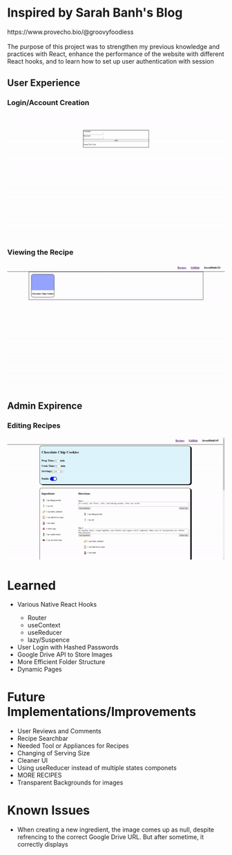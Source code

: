 <h1>Inspired by Sarah Banh's Blog</h1>
https://www.provecho.bio/@groovyfoodiess <br/>
<br/>
The purpose of this project was to strengthen my previous knowledge and practices with React, enhance the performance of the website with different React hooks, and to learn how to set up user authentication with session
<h2>User Experience </h2>

  <h3>Login/Account Creation</h3>
    <img src="images/login.gif">
  <h3>Viewing the Recipe</h3>
    <img src="images/view_recipe.gif">
<h2>Admin Expirence</h3>
  <h3>Editing Recipes</h3>
      <img src="images/edit_recipe.gif">

<h1>Learned</h1>
<ul>
  <li>Various Native React Hooks</li>
    <ul>
      <li>Router</li>
      <li>useContext</li>
      <li>useReducer</li>
      <li>lazy/Suspence</li>
    </ul>
  <li>User Login with Hashed Passwords</li>
  <li>Google Drive API to Store Images</li>
  <li>More Efficient Folder Structure</l1>
  <li>Dynamic Pages</li>
</ul>
<h1>Future Implementations/Improvements</h1>
  <ul>
      <li>User Reviews and Comments</li>
      <li>Recipe Searchbar</li>
      <li>Needed Tool or Appliances for Recipes</li>
      <li>Changing of Serving Size</li>
      <li>Cleaner UI</li>
      <li>Using useReducer instead of multiple states componets</li>
      <li>MORE RECIPES</li>
      <li>Transparent Backgrounds for images</li>
  </ul>
<h1>Known Issues</h1>
  <ul>
      <li>When creating a new ingredient, the image comes up as null, despite refrencing 
        to the correct Google Drive URL. But after sometime, it correctly displays</li>
  </ul>

